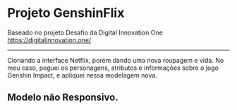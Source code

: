 # Projeto GenshinFlix 

Baseado no projeto Desafio da Digital Innovation One https://digitalinnovation.one/

---

Clonando a interface Netflix, porém dando uma nova roupagem e vida. No meu caso, peguei os personagens, atributos e informações sobre o jogo Genshin Impact, e apliquei nessa modelagem nova.


## Modelo não Responsivo.
